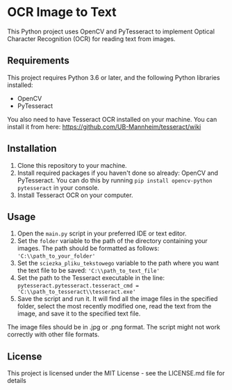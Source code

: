 # OCR Image to Text

This Python project uses OpenCV and PyTesseract to implement Optical Character Recognition (OCR) for reading text from images.

## Requirements

This project requires Python 3.6 or later, and the following Python libraries installed:

- OpenCV
- PyTesseract

You also need to have Tesseract OCR installed on your machine. You can install it from here: https://github.com/UB-Mannheim/tesseract/wiki

## Installation

1. Clone this repository to your machine.
2. Install required packages if you haven't done so already: OpenCV and PyTesseract. You can do this by running `pip install opencv-python pytesseract` in your console.
3. Install Tesseract OCR on your computer.

## Usage

1. Open the `main.py` script in your preferred IDE or text editor.
2. Set the `folder` variable to the path of the directory containing your images. The path should be formatted as follows: `'C:\\path_to_your_folder'`
3. Set the `sciezka_pliku_tekstowego` variable to the path where you want the text file to be saved: `'C:\\path_to_text_file'`
4. Set the path to the Tesseract executable in the line: `pytesseract.pytesseract.tesseract_cmd = 'C:\\path_to_tesseract\\tesseract.exe'`
5. Save the script and run it. It will find all the image files in the specified folder, select the most recently modified one, read the text from the image, and save it to the specified text file.

The image files should be in .jpg or .png format. The script might not work correctly with other file formats.

## License

This project is licensed under the MIT License - see the LICENSE.md file for details
